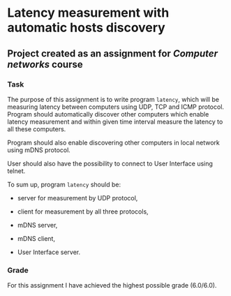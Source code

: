 # Latency measurement with automatic hosts discovery #
## Project created as an assignment for *Computer networks* course ##

### Task ###
The purpose of this assignment is to write program `latency`, which will be measuring latency between computers using UDP, TCP and ICMP protocol. Program should automatically discover other computers which enable latency measurement and within given time interval measure the latency to all these computers.

Program should also enable discovering other computers in local network using mDNS protocol.

User should also have the possibility to connect to User Interface using telnet.

To sum up, program `latency` should be:

* server for measurement by UDP protocol,

* client for measurement by all three protocols,

* mDNS server,

* mDNS client,

* User Interface server.

### Grade ###
For this assignment I have achieved the highest possible grade (6.0/6.0).